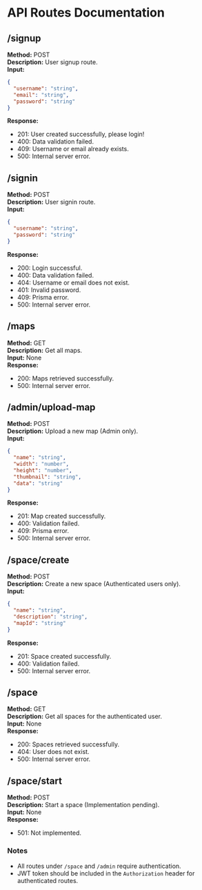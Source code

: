 # API Routes Documentation

## /signup

**Method:** POST  
**Description:** User signup route.  
**Input:** 
```json
{
  "username": "string",
  "email": "string",
  "password": "string"
}
```
**Response:**
- 201: User created successfully, please login!
- 400: Data validation failed.
- 409: Username or email already exists.
- 500: Internal server error.

## /signin

**Method:** POST  
**Description:** User signin route.  
**Input:** 
```json
{
  "username": "string",
  "password": "string"
}
```
**Response:**
- 200: Login successful.
- 400: Data validation failed.
- 404: Username or email does not exist.
- 401: Invalid password.
- 409: Prisma error.
- 500: Internal server error.

## /maps

**Method:** GET  
**Description:** Get all maps.  
**Input:** None  
**Response:**
- 200: Maps retrieved successfully.
- 500: Internal server error.

## /admin/upload-map

**Method:** POST  
**Description:** Upload a new map (Admin only).  
**Input:** 
```json
{
  "name": "string",
  "width": "number",
  "height": "number",
  "thumbnail": "string",
  "data": "string"
}
```
**Response:**
- 201: Map created successfully.
- 400: Validation failed.
- 409: Prisma error.
- 500: Internal server error.

## /space/create

**Method:** POST  
**Description:** Create a new space (Authenticated users only).  
**Input:** 
```json
{
  "name": "string",
  "description": "string",
  "mapId": "string"
}
```
**Response:**
- 201: Space created successfully.
- 400: Validation failed.
- 500: Internal server error.

## /space

**Method:** GET  
**Description:** Get all spaces for the authenticated user.  
**Input:** None  
**Response:**
- 200: Spaces retrieved successfully.
- 404: User does not exist.
- 500: Internal server error.

## /space/start

**Method:** POST  
**Description:** Start a space (Implementation pending).  
**Input:** None  
**Response:**
- 501: Not implemented.

### Notes
- All routes under `/space` and `/admin` require authentication.
- JWT token should be included in the `Authorization` header for authenticated routes.
